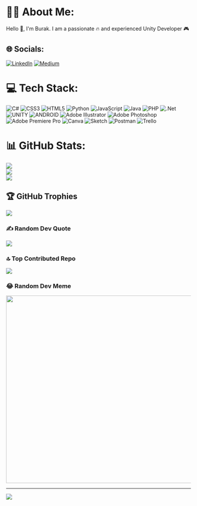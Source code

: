 # 👨‍💻 About Me:
Hello 👋, I'm Burak. I am a passionate 🔥 and experienced Unity Developer 🎮


## 🌐 Socials:
[![LinkedIn](https://img.shields.io/badge/LinkedIn-%230077B5.svg?logo=linkedin&logoColor=white)]([www.linkedin.com/in/burakzgen/]) [![Medium](https://img.shields.io/badge/Medium-12100E?logo=medium&logoColor=white)](https://medium.com/@burakzgen)

# 💻 Tech Stack:
![C#](https://img.shields.io/badge/c%23-%23239120.svg?style=for-the-badge&logo=c-sharp&logoColor=white) ![CSS3](https://img.shields.io/badge/css3-%231572B6.svg?style=for-the-badge&logo=css3&logoColor=white) ![HTML5](https://img.shields.io/badge/html5-%23E34F26.svg?style=for-the-badge&logo=html5&logoColor=white) ![Python](https://img.shields.io/badge/python-3670A0?style=for-the-badge&logo=python&logoColor=ffdd54) ![JavaScript](https://img.shields.io/badge/javascript-%23323330.svg?style=for-the-badge&logo=javascript&logoColor=%23F7DF1E) ![Java](https://img.shields.io/badge/java-%23ED8B00.svg?style=for-the-badge&logo=java&logoColor=white) ![PHP](https://img.shields.io/badge/php-%23777BB4.svg?style=for-the-badge&logo=php&logoColor=white) ![.Net](https://img.shields.io/badge/.NET-5C2D91?style=for-the-badge&logo=.net&logoColor=white) ![UNITY](https://img.shields.io/badge/Unity-%2320232a.svg?style=for-the-badge&logo=unity&logoColor=white) ![ANDROID](https://img.shields.io/badge/android-%2320232a.svg?style=for-the-badge&logo=android&logoColor=%a4c639) ![Adobe Illustrator](https://img.shields.io/badge/adobeillustrator-%23FF9A00.svg?style=for-the-badge&logo=adobeillustrator&logoColor=white) ![Adobe Photoshop](https://img.shields.io/badge/adobephotoshop-%2331A8FF.svg?style=for-the-badge&logo=adobephotoshop&logoColor=white) ![Adobe Premiere Pro](https://img.shields.io/badge/Adobe%20Premiere%20Pro-9999FF.svg?style=for-the-badge&logo=Adobe%20Premiere%20Pro&logoColor=white) ![Canva](https://img.shields.io/badge/Canva-%2300C4CC.svg?style=for-the-badge&logo=Canva&logoColor=white) ![Sketch](https://img.shields.io/badge/Sketch-FFB387?style=for-the-badge&logo=sketch&logoColor=black) ![Postman](https://img.shields.io/badge/Postman-FF6C37?style=for-the-badge&logo=postman&logoColor=white) ![Trello](https://img.shields.io/badge/Trello-%23026AA7.svg?style=for-the-badge&logo=Trello&logoColor=white)
# 📊 GitHub Stats:
![](https://github-readme-stats.vercel.app/api?username=Burakzgen&theme=dark&hide_border=false&include_all_commits=false&count_private=false)<br/>
![](https://github-readme-streak-stats.herokuapp.com/?user=Burakzgen&theme=dark&hide_border=false)<br/>
![](https://github-readme-stats.vercel.app/api/top-langs/?username=Burakzgen&theme=dark&hide_border=false&include_all_commits=false&count_private=false&layout=compact)

## 🏆 GitHub Trophies
![](https://github-profile-trophy.vercel.app/?username=Burakzgen&theme=radical&no-frame=false&no-bg=false&margin-w=4)

### ✍️ Random Dev Quote
![](https://quotes-github-readme.vercel.app/api?type=horizontal&theme=radical)

### 🔝 Top Contributed Repo
![](https://github-contributor-stats.vercel.app/api?username=Burakzgen&limit=5&theme=dark&combine_all_yearly_contributions=true)

### 😂 Random Dev Meme
<img src="https://rm.up.railway.app/" width="512px"/>

---
[![](https://visitcount.itsvg.in/api?id=Burakzgen&icon=0&color=0)](https://visitcount.itsvg.in)

<!-- Proudly created with GPRM ( https://gprm.itsvg.in ) -->
